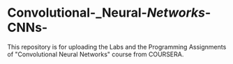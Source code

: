 # Convolutional-_Neural-_Networks_-CNNs-
This repository is for uploading the Labs and the Programming Assignments of "Convolutional Neural Networks" course from COURSERA.
